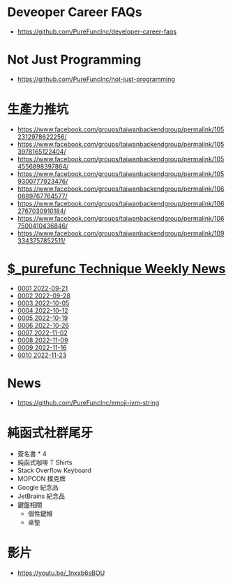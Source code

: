 # Deveoper Career FAQs
* https://github.com/PureFuncInc/developer-career-faqs

# Not Just Programming
* https://github.com/PureFuncInc/not-just-programming

# 生產力推坑
* https://www.facebook.com/groups/taiwanbackendgroup/permalink/1052312978622256/
* https://www.facebook.com/groups/taiwanbackendgroup/permalink/1053978165122404/
* https://www.facebook.com/groups/taiwanbackendgroup/permalink/1054556898397864/
* https://www.facebook.com/groups/taiwanbackendgroup/permalink/1059300777923476/
* https://www.facebook.com/groups/taiwanbackendgroup/permalink/1060889767764577/
* https://www.facebook.com/groups/taiwanbackendgroup/permalink/1062767030910184/
* https://www.facebook.com/groups/taiwanbackendgroup/permalink/1067500410436846/
* https://www.facebook.com/groups/taiwanbackendgroup/permalink/1093343757852511/

# [$_purefunc Technique Weekly News](https://github.com/PureFuncInc/purefunc-technique-weekly-news)
* [0001 2022-09-21](https://github.com/PureFuncInc/purefunc-technique-weekly-news/milestone/1?closed=1)
* [0002 2022-09-28](https://github.com/PureFuncInc/purefunc-technique-weekly-news/milestone/2?closed=1)
* [0003 2022-10-05](https://github.com/PureFuncInc/purefunc-technique-weekly-news/milestone/3?closed=1)
* [0004 2022-10-12](https://github.com/PureFuncInc/purefunc-technique-weekly-news/milestone/4?closed=1)
* [0005 2022-10-19](https://github.com/PureFuncInc/purefunc-technique-weekly-news/milestone/5?closed=1)
* [0006 2022-10-26](https://github.com/PureFuncInc/purefunc-technique-weekly-news/milestone/6?closed=1)
* [0007 2022-11-02](https://github.com/PureFuncInc/purefunc-technique-weekly-news/milestone/7?closed=1)
* [0008 2022-11-09](https://github.com/PureFuncInc/purefunc-technique-weekly-news/milestone/8?closed=1)
* [0009 2022-11-16](https://github.com/PureFuncInc/purefunc-technique-weekly-news/milestone/9?closed=1)
* [0010 2022-11-23](https://github.com/PureFuncInc/purefunc-technique-weekly-news/milestone/10?closed=1)

# News
* https://github.com/PureFuncInc/emoji-jvm-string

# 純函式社群尾牙
* 簽名書 * 4
* 純函式咖啡 T Shirts
* Stack Overflow Keyboard
* MOPCON 撲克牌
* Google 紀念品
* JetBrains 紀念品
* 鍵盤相關
  * 個性鍵帽
  * 桌墊 

# 影片
* https://youtu.be/_1nxxb6sBOU
